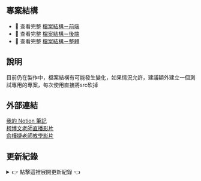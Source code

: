 ## 專案結構
- 📁 查看完整 [檔案結構－前端](./docs/檔案結構－前端.txt)
- 📁 查看完整 [檔案結構－後端](./docs/檔案結構－後端.txt)
- 📁 查看完整 [檔案結構－整體](./docs/檔案結構－整體.txt)


## 說明
目前仍在製作中，檔案結構有可能發生變化，如果情況允許，建議額外建立一個測試專用的專案，每次使用直接將src砍掉


## 外部連結
[我的 Notion 筆記](https://www.notion.so/1d5d07d9b596803dbaabc42779d44084)<br>
[柯博文老師直播影片](https://www.youtube.com/playlist?list=PLkvu6TsdkQFqvlhPJt8uYu9Lpg8yEzb6h)<br>
[俞樺捷老師教學影片](https://www.youtube.com/playlist?list=PLuE5-ADiU3JKsMI5ecbCViOAyx0L3tWXH)<br>


## 更新紀錄

<details>
<summary>👉 點擊這裡展開更新紀錄 👈</summary>

<hr>

<details>
<summary>0613｜會員設定區塊抓資料庫資料顯示</summary>

- **新增**
  - 會員設定根據帳號渲染對應的資料(上方資訊與帳號密碼未實作)
  - 訂單API實作(未檢查並放到前端)

- **補充**
  - 會員設定用的快煩死了，就先這樣了

</details>

<details>
<summary>0612｜優化後端API</summary>

- **新增**
  - 註冊時檢查帳號與郵箱是否重複的後端API實作
- **更新**
  - 優化後端API，將 login、register 純手打一次
  - 將前端連結後端網址全部用 main.js 變更
  - 會員頁面寫死的內容改為變數

</details>

<details>
<summary>0611｜註冊頁面檢查帳號與郵箱是否有重複</summary>

- **新增**
  - 註冊時檢查帳號與郵箱是否重複的後端API實作
- **更新**
  - railway雲端部屬 v0.3 完成，可從前端部屬丟data到雲端資料庫

- **補充**
  - 這次的後端就是用看GPT的內容純手打一次，確實有了一些心得，對後端的聯繫也有了一些感悟，準備將之前直接貼上的也手打一次

</details>

<details>
<summary>0610｜railway雲端部屬除錯</summary>

- **更新**
  - 註冊功能檢查邏輯更新
  - railway的後端除錯完成，可順利用後端網址抓到雲端SQL資料

</details>

<details>
<summary>0609｜測試railway全端部屬</summary>

- **新增**
  - railway前後端連接GitHub部屬測試
- **更新**
  - 分離式部屬資料庫改為alwaysdata測試

</details>

<details>
<summary>0608｜進度丟失</summary>

- **新增**
  - 忘記更新了什麼，找不到紀錄了

</details>

<details>
<summary>0607｜註冊密碼加密與登入功能實作</summary>

- **新增**
  - 註冊密碼使用 bcrypt插件 進行 HASH加密
- **更新**
  - login功能委託GPT完成(尚未搞懂)
  - railway的users資料表重構

</details>

<details>
<summary>0606｜後端index.js插件功能拆分</summary>

- **新增**
  - 根據.env設定選擇當前資料庫
- **更新**
  - 將插件功能從後端index.js中拆出方便維護(cors、session、routes)
  - 建立login基本架構(未實作)

</details>

<details>
<summary>0605｜測試Azure雲端部屬與註冊資料傳到SQL</summary>

- **新增**
  - Azure雲端部屬，可抓取上面的SQL資料
- **更新**
  - 後端網站檔案重構(邏輯：index => routes => controllers => models => dao )
  - 註冊功能的資料順利上傳SQL

- **補充**
  - 感謝尤乙淳同學提供今天上課內容檔案

</details>

<details>
<summary>0604｜測試雲端分離式部屬與前端重構</summary>

- **新增**
  - 前端使用 Vercel 部屬，有人進入網頁時才會消耗額度，月初刷新
  - 後端使用 Render 部屬，每月可開啟 750 小時與限量額度，月初刷新(似乎可以自動休眠)
  - 資料庫使用 Railway 部屬，放上去後不用開啟也可以抓到資料
- **更新**
  - 前端網站檔案重構(邏輯：View => Page => Area)
  - 字體檔案從 ttf 轉為 woff2(更省空間)

</details>

<details>
<summary>0603｜註冊驗證碼實作</summary>

- **新增**
  - 註冊頁面的驗證碼圖片(需用cmd開後端)
  - 註冊頁面的驗證功能，但還需搞懂(需用cmd開後端)

- **補充**
  - 測試HTML連接後端部屬沒問題，但VUE還未測試

</details>

<details>
<summary>0602｜前端設計基本結束</summary>

- **新增**
  - 後端連接雲端部屬抓取資料
- **更新**
  - 登入、註冊、會員頁面主體完成，未來應該只做細調

</details>

<details>
<summary>0529｜細調響應式設計與會員專區地址</summary>

- **新增**
  - 會員專區新增地址欄位
- **更新**
  - 登入與註冊頁面響應式細調

</details>

<details>
<summary>0528｜登入Vue頁面CSS重製完成</summary>

- **新增**
  - 會員專區HTML轉Vue完成
  - 資料庫的會員資料表初期設計
- **更新**
  - 登入頁面響應式完成

- **補充**
  - WEB>membersArea.js的說明不會再丟了吧，今天完全沒問純手寫出來了！

</details>

<details>
<summary>0527｜登入與註冊Vue頁面CSS重製(未完成)</summary>

- **更新**
  - 登入頁面歡迎區響應式完成、登入區未調整
  - 註冊頁面響應式重製完成

</details>

<details>
<summary>0526｜登入頁面CSS重製(未完成)</summary>

- **新增**
  - CSS響應式標準模板(感謝尤乙淳同學提供的樣板)
- **更新**
  - 開始將登入頁面的CSS完全重製，目前進度到設定版面寬度

- **補充**
  - 響應式用的好煩，不太受控。但有尤提供的區塊寫法後好寫多了

</details>

<details>
<summary>0525｜會員專區HTML設計完成</summary>

- **新增**
  - 完整書籍資料EXCEL表格
- **更新**
  - 會員頁面完整設計完成，但只實裝個人設定分區

</details>

<details>
<summary>0524｜會員介面設定功能初期設計</summary>

- **新增**
  - 完整書籍資料EXCEL表格
- **更新**
  - 會員頁面設定區HTML設計

</details>

<details>
<summary>0523｜檔案結構重構與建立會員VUE</summary>

- **新增**
  - Vue會員頁面簡易建立完成
  - 會員頁面功能HTML功能規劃
  - 通用浮窗元件
- **更新**
  - 檔案結構整體重構
  - 登入區引用新增22條名言作者

</details>

<details>
<summary>0522｜註冊頁面驗證條件完善與響應式精修</summary>

- **更新**
  - 註冊頁面響應式設計細微調整並美化
  - 驗證條件細條規則與提示詞
  - 註冊步驟元件所有文字整理至 data.message 集中管理

</details>

<details>
<summary>0521｜註冊頁面完成元件化、驗證條件與響應式</summary>

- **更新**
  - 註冊頁面完成元件化
  - 註冊頁面基本驗證功能完成
  - 註冊頁面基本響應式設計完成

- **補充**
  - v-model 傳資料一定要傳需要的值就好，不要整個物件都丟進去，深刻的教訓

</details>

<details>
<summary>0520｜註冊頁面Step1完成元件化與驗證條件</summary>

- **更新**
  - 註冊頁面的 Step1 完成元件化
  - Step1 的帳號、密碼、重複密碼的驗證功能完成

</details>

<details>
<summary>0519｜更新字體與 VUE 註冊頁面元件化 (未完成)</summary>

- **新增**
  - src新增王翰宗開源系列字體(根目錄有設捷徑)
- **更新**
  - 註冊頁面嘗試元件化，但尚未完成

</details>

<details>
<summary>0518｜會員專區 WEB 與 登入註冊 VUE</summary>

- **新增**
  - 會員專區初步功能完成
  - 增加 檔案結構與待更新 備忘文件
- **更新**
  - 將 登入與註冊 轉成VUE寫法(src資料夾)

- **補充**
  - 會員的個人簡介摺疊有夠難做

</details>

<details>
#<summary>0517｜註冊與登入頁面 - WEB 初版</summary>

- **新增**
  - 登入頁面大致效果展示
  - 註冊頁面簡易流程展示(未完成)
  - 使用 Themes.css 來統一管理主題顏色

</details>

</details>